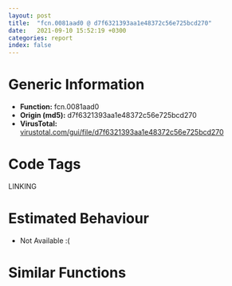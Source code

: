 ```yaml
---
layout: post
title:  "fcn.0081aad0 @ d7f6321393aa1e48372c56e725bcd270"
date:   2021-09-10 15:52:19 +0300
categories: report
index: false
---
```


# Generic Information
- **Function:** fcn.0081aad0
- **Origin (md5):** d7f6321393aa1e48372c56e725bcd270
- **VirusTotal:** [virustotal.com/gui/file/d7f6321393aa1e48372c56e725bcd270][virustotal_ref]

# Code Tags
<span class="tag" id="LINKING">LINKING</span>


# Estimated Behaviour
<ul><li class="bhv-desc" id="na">Not Available :(</li></ul>

# Similar Functions
<script type="text/javascript" src="https://www.gstatic.com/charts/loader.js"></script>
<script type="text/javascript">

    google.charts.load('current', {'packages':['corechart']});
    google.charts.setOnLoadCallback(drawChart);

    function drawChart() {
    var data = new google.visualization.DataTable();
        data.addColumn('number', 'X');
        data.addColumn('number', 'Y');
        data.addColumn({type: 'string', role: 'tooltip', 'p': {'html': true}});
        data.addColumn({'type': 'string', 'role': 'style'});
        
        data.addRows([
    [0, 0, '<b><a href="/report/fcn.0081aad0@d7f6321393aa1e48372c56e725bcd270">fcn.0081aad0</a><br>@d7f6321393aa1e48372c56e725bcd270</b><br>', 'point { fill-color: #e0440e; }'],

        ]);

    var options = {
        title: 'Similarity Plot',
        legend: 'none',
        colors: ['#dedbd9', '#e6693e', '#ec8f6e', '#f3b49f', '#f6c7b6'],
        tooltip: {isHtml: true, trigger: 'both'},
        explorer: {
        actions: ["dragToZoom", "rightClickToReset"],
        },
        chartArea: {
        width: '80%',
        height: '80%'
        },
        width: '100%',
        height: '100%'
    };

    var chart = new google.visualization.ScatterChart(document.getElementById('chart_div'));

    chart.draw(data, options);
    }
    
</script>


<div id="chart_div" style="width: 100%px; height: 100%;"></div>

# Disassembled Code
{% highlight nasm %}

je 0x87b3e7
mov edx, dword[edx+0x7c]
push ebx
cmc
push esi
or esi, 0xffffffff
stc
test edi, ebx
jmp 0x8944cb
pop esi
cwde
nop
pop ebx
lea eax, [ecx+edi]
xchg edi, edi
pop edi
jmp 0x7cd717
mov esp, ebp
pop ebp
jmp 0x60838f
mov byte[esi], al
jmp 0x805c1a
je 0x84bea1
push 0
jmp 0x8ad736
jne 0x8229dd
cmp byte[ebp+0x10], 0
jmp 0x614615
jae 0x5b460c
lea eax, [ecx+edi]
bts esi, esi
shrd esi, ebp, 0x80
mov cl, byte[eax]
stc
movsx esi, di
mov esi, eax
jmp 0x8a3c15
jl 0x8219f0
jmp 0x67bdbd
ret
jae 0x853a39
mov ecx, dword[eax+edi+0x1c]
mov dx, 0x5eb6
btc edx, esi
lea edx, [ecx+esi*4]
add ecx, 0x18ed459c
xchg ch, ch
cmp bx, ax
mov ecx, dword[edx+edi]
test ecx, ecx
jmp 0x7d0c06
test ecx, ecx
jne 0x7d0c0c
pop esi
pop ebx
xor eax, eax
mov di, bx
pop edi
jmp 0x823b09
ret
mov esp, ebp
pop ebp
ret
je 0x83c027
mov ebx, dword[ebp+0xc]
lea eax, [ebp-0x114]
shld si, si, 0x62
sub edx, edx
cmp bl, 0xac
sub ebx, eax
mov edi, edi
movsx ax, dh
mov eax, 0x1b5e4ab9
mov cl, dl
rol eax, cl
or si, 0x47dc
lea esi, [ebp+edx-0x114]
stc
add al, dl
cmc
jmp 0x61470d
xor al, byte[ebx+esi]
jmp 0x5d70b1
mov ecx, esi
sub ecx, eax
test ebx, esi
cmp ecx, 0x104
jmp 0x8a0105
mov dword[ebp-0xc], edx
test edx, esp
test ebx, ebx
jmp 0x603d57
lea edx, [edx+edx*4]
cmc
stc
lea edx, [ecx+edx*2-0x30]
test ebp, ebx
xchg cl, cl
mov cl, byte[esi]
test cl, cl
jne 0x868402
push 0
jmp 0x859d79
je 0x8219f0
mov edx, dword[eax+edi+0x20]
jmp 0x8b1a58
ja 0x625c9b
movsx ecx, cl
jmp 0x625c84
pop esi
pop ebx
mov di, 0x22fd
mov edi, esi
pop edi
jmp 0x6110e0
call fcn.00667da5
add esp, 4
cmp eax, 0xffffffff
jmp 0x86ade9
mov ecx, dword[ebp-4]
lahf
movsx dx, bh
mov edx, dword[ecx+edi+0x24]
movsx ecx, di
movzx cx, ch
cmovl cx, ax
lea eax, [edx+esi*2]
movsx ecx, dx
not cl
movsx dx, cl
movzx ecx, word[eax+edi]
lea edx, [ebx+1]
jmp 0x65ad71
sub bl, 0x30
inc esi
test si, 0x70ef
jmp 0x89ed93
jb 0x5b460c
mov edx, dword[ebp-0x10]
add edx, eax
jmp 0x8983f6
mov dword[ebp-8], ecx
mov dword[ebp+8], edx
jmp 0x8219e1
mov dword[ebp+8], 0
stc
jmp 0x622d00
jne 0x8219e1
inc esi
jmp 0x87a1b7
call fcn.0081aad0
add esp, 0xc
cmovl si, cx
pop esi
cmovnp edi, edi
movzx bx, cl
pop ebx
movzx edi, bx
mov di, bp
pop edi
jmp 0x8ab3e5
je 0x87b3e7
mov ecx, dword[ebp+0xc]
test bp, dx
test ecx, ecx
je 0x87b3e7
mov eax, 0x5a4d
cmp word[edi], ax
jmp 0x87b3e1
mov ecx, dword[ebp+0xc]
sbb si, 0x4c14
and si, 0x3c2c
mov edx, dword[ebp-0xc]
mov si, 0x790c
cmc
mov eax, dword[ebp+8]
test bl, al
jmp 0x7d4259
lea edx, [edx+edi]
clc
cmp dword[edx], 0x4550
jne 0x87b3e7
mov eax, dword[edx+0x78]
jmp 0x7fbffd
call fcn.0081aad0
add esp, 0xc
jmp 0x62c782
jb 0x8a0129
mov eax, dword[ebp+8]
lea ecx, [ebp-0x114]
jmp 0x7d8ab9
mov esp, ebp
pop ebp
ret
push eax
jmp 0x66acc8
mov esp, ebp
cmovo bp, ax
movzx ebp, si
pop ebp
jmp 0x842c97
je 0x853a39
cmp ecx, eax
jmp 0x64a43b
ret
lea esi, [ebx+eax]
jmp 0x851387
push ecx
mov byte[ebp+eax-0x114], 0
mov eax, dword[sym.imp.KERNEL32.dll_GetModuleHandleA]
jmp 0x876ac0
je 0x853a39
mov edi, edi
cmp cl, 0x2e
je 0x618344
mov cl, byte[esi+1]
jmp 0x853a30
mov dword[ebp-4], eax
test eax, eax
jmp 0x5a5dd3
je 0x80fe82
inc edx
cmp edx, 0x104
jmp 0x80fe7c
xor edx, edx
jmp 0x8683fa
jb 0x614636
lea eax, [ebp-0x114]
jmp 0x897383
inc edx
jmp 0x8960f3
push ebp
movsx ebp, bx
or ebp, ecx
mov ebp, esp
sub esp, 0x114
test si, 0x286c
push edi
cmovb edi, ebx
mov edi, dword[ebp+8]
stc
test di, di
test edi, edi
jmp 0x67ba53
mov dword[ebp-8], esi
stc
jmp 0x8a0139
ret
lea ebx, [esi-1]
cmp dword[ebp+8], ebx
jle 0x67bda8
mov eax, dword[ebp-4]
mov esi, dword[ebp-8]
cmp esi, dword[eax+edi+0x14]
jmp 0x6054d5
cmp byte[esi+1], 0x23
lea ecx, [esi+1]
jmp 0x5d8e63
mov esp, ebp
mov bp, 0x6060
pop ebp
jmp 0x7d1e5b
jmp 0x8219e1
mov eax, dword[ebp+0xc]
push eax
mov eax, 0x35ac057a
push edi
mov eax, 0x41885357
mov eax, dword[sym.imp.KERNEL32.dll_GetProcAddress_1]
call eax
pop esi
cmove ebx, esp
pop ebx
mov di, sp
not edi
xchg edi, edi
pop edi
jmp 0x8b9888
ret
mov cl, byte[esi+2]
lea esi, [esi+2]
jmp 0x80746a
mov eax, dword[ebp+0x10]
cmp di, bx
cmc
push eax
xor al, cl
sar esi, 1
sub ah, 0x2e
bts eax, ecx
mov eax, dword[edx+esi*4]
clc
test esp, 0x24d3fdf
stc
add eax, edi
jmp 0x631e13
cmp edx, ecx
jmp 0x7c5c82
inc esi
test cl, cl
jne 0x7dde21
pop esi
bt di, 0xe4
pop ebx
shrd di, sp, 0xfa
xor eax, eax
pop edi
jmp 0x7cf81f
mov ebx, dword[eax+edi+0x18]
test ebp, 0x1da125d9
test ebx, ebx
jmp 0x625ca7
push edx
jmp 0x8a9b65
test cl, cl
je 0x625c9b
mov bl, cl
jmp 0x649864
je 0x8219de
test eax, eax
je 0x64870a
cmp eax, 1
jmp 0x665b46
mov edx, dword[edi+0x3c]
test bp, di
test dh, 0x39
jmp 0x67cdd6
call eax
test eax, eax
jmp 0x8a6eca
mov dword[ebp+8], esi
jmp 0x8320b4
je 0x87666c
sub eax, eax
mov edi, 0x4e0e536e
not edi
pop edi
jmp 0x88cc3a
jae 0x853a39
mov edx, dword[eax+edi+0x1c]
lea ecx, [edx+ecx*4]
mov ecx, dword[ecx+edi]
jmp 0x605af4
mov esp, ebp
pop ebp
jmp 0x82133f
mov dword[ebp-0x10], edx
jmp off.b5887
inc eax
jmp 0x8970fc
je 0x7c5c88
mov byte[ebx+eax], dl
mov dh, cl
setl dl
xchg dx, dx
mov edx, dword[ebp+8]
jmp 0x815f89
mov dword[ebp+8], edx
jmp 0x8533c7
push eax
lahf
nop
push edi
mov eax, dword[sym.imp.KERNEL32.dll_GetProcAddress_1]
call eax
pop esi
pop ebx
pop edi
jmp 0x5b7515
cmp ecx, edx
jmp 0x5f01af
cmp bl, 9
jmp 0x6289cd
jae 0x853a39
mov dword[ebp+8], 0
test ecx, ecx
jbe 0x7c5c88
lea ebx, [ebp-0x114]
sub ebx, eax
sar dl, 0xf
rcl dl, cl
mov dl, 0xc
mov dl, byte[eax]
test ecx, 0x7649251f
stc
test dl, dl
jmp 0x89618c
cmp ecx, 0xffff
ja 0x855dbb
sub ecx, dword[eax+edi+0x10]
cmp ecx, dword[eax+edi+0x14]
jmp 0x88ac4e
test cl, cl
jmp 0x7dde19
jne 0x8b8141
lea edx, [ebp-0x114]
nop
push edx
bswap ax
mov eax, dword[sym.imp.KERNEL32.dll_LoadLibraryA]
call eax
test eax, eax
jmp 0x8b813b
push eax
jmp 0x7c56a7
mov esp, ebp
pop ebp
ret
push ecx
jmp 0x7cf606
dec ebx
test ecx, esi
stc
lea edx, [edx+edi]
jmp 0x663371
je 0x853a39
cmp eax, edi
jmp 0x5da537
mov esp, ebp
pop ebp
jmp 0x604c1b

{% endhighlight %}

[virustotal_ref]: https://www.virustotal.com/gui/file/d7f6321393aa1e48372c56e725bcd270